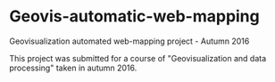 # Geovis-automatic-web-mapping
Geovisualization automated web-mapping project - Autumn 2016 

This project was submitted for a course of "Geovisualization and data processing" taken in autumn 2016.

